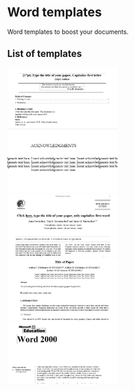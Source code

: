 # Word templates

Word templates to boost your documents.

## List of templates

<a href="dr-romantic"><img src="dr-romantic/preview.png" width="50%"></a>
<a href="fairy-tale"><img src="fairy-tale/preview.png" width="50%"></a>
<a href="graphical-abstract"><img src="graphical-abstract/preview.png" width="50%"></a>
<a href="one-column"><img src="one-column/preview.png" width="50%"></a>
<a href="word-2000"><img src="word-2000/preview.png" width="50%"></a>
